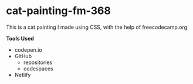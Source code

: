 # cat-painting-fm-368
This is a cat painting I made using CSS, with the help of freecodecamp.org

**Tools Used**
* codepen.io
* GitHub
    * repositories
    * codespaces
* Netlify